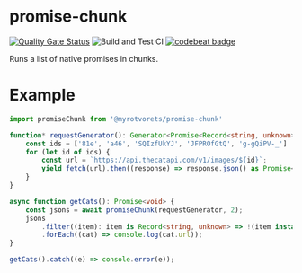 # promise-chunk

[![Quality Gate Status](https://sonarcloud.io/api/project_badges/measure?project=myrotvorets_promise-chunk&metric=alert_status)](https://sonarcloud.io/dashboard?id=myrotvorets_promise-chunk)
![Build and Test CI](https://github.com/myrotvorets/promise-chunk/workflows/Build%20and%20Test%20CI/badge.svg)
[![codebeat badge](https://codebeat.co/badges/65aa8710-9d42-4160-8164-eb2b43255820)](https://codebeat.co/projects/github-com-myrotvorets-promise-chunk-master)

Runs a list of native promises in chunks.

# Example

```typescript
import promiseChunk from '@myrotvorets/promise-chunk'

function* requestGenerator(): Generator<Promise<Record<string, unknown>>> {
    const ids = ['81e', 'a46', 'SQIzfUkYJ', 'JFPROfGtQ', 'g-gQiPV-_']
    for (let id of ids) {
        const url = `https://api.thecatapi.com/v1/images/${id}`;
        yield fetch(url).then((response) => response.json() as Promise<Record<string, unknown>>);
    }
}

async function getCats(): Promise<void> {
    const jsons = await promiseChunk(requestGenerator, 2);
    jsons
        .filter((item): item is Record<string, unknown> => !(item instanceof Error))
        .forEach((cat) => console.log(cat.url));
}

getCats().catch((e) => console.error(e));
```
